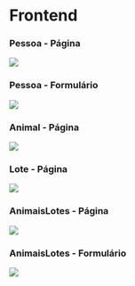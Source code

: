 # Frontend

### Pessoa - Página
<img src="https://i.imgur.com/KWcPZJP.png" />

### Pessoa - Formulário
<img src="https://i.imgur.com/OkX0V06.png" />

### Animal - Página
<img src="https://i.imgur.com/FRjvWdD.png" />

### Lote - Página
<img src="https://i.imgur.com/rWcVIzj.png" />

### AnimaisLotes - Página
<img src="https://i.imgur.com/P8Qj9wi.png" />

### AnimaisLotes - Formulário
<img src="https://i.imgur.com/OuszzRB.png" />
